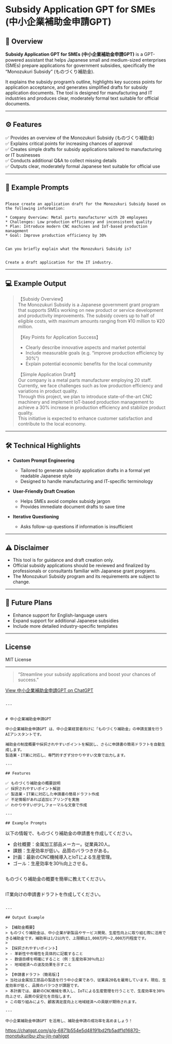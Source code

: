 # Subsidy Application GPT for SMEs (中小企業補助金申請GPT)

## 📌 Overview

**Subsidy Application GPT for SMEs (中小企業補助金申請GPT)** is a GPT-powered assistant that helps Japanese small and medium-sized enterprises (SMEs) prepare applications for government subsidies, specifically the “Monozukuri Subsidy” (ものづくり補助金).

It explains the subsidy program’s outline, highlights key success points for application acceptance, and generates simplified drafts for subsidy application documents. The tool is designed for manufacturing and IT industries and produces clear, moderately formal text suitable for official documents.

---

## ⚙️ Features

✅ Provides an overview of the Monozukuri Subsidy (ものづくり補助金)  
✅ Explains critical points for increasing chances of approval  
✅ Creates simple drafts for subsidy applications tailored to manufacturing or IT businesses  
✅ Conducts additional Q&A to collect missing details  
✅ Outputs clear, moderately formal Japanese text suitable for official use

---

## 🎯 Example Prompts

```

Please create an application draft for the Monozukuri Subsidy based on the following information:

* Company Overview: Metal parts manufacturer with 20 employees
* Challenges: Low production efficiency and inconsistent quality
* Plan: Introduce modern CNC machines and IoT-based production management
* Goal: Improve production efficiency by 30%

```
```

Can you briefly explain what the Monozukuri Subsidy is?

```
```

Create a draft application for the IT industry.

```

---

## 💻 Example Output

> 【Subsidy Overview】  
> The Monozukuri Subsidy is a Japanese government grant program that supports SMEs working on new product or service development and productivity improvements. The subsidy covers up to half of eligible costs, with maximum amounts ranging from ¥10 million to ¥20 million.
> 
> 【Key Points for Application Success】  
> - Clearly describe innovative aspects and market potential  
> - Include measurable goals (e.g. “improve production efficiency by 30%”)  
> - Explain potential economic benefits for the local community
> 
> 【Simple Application Draft】  
> Our company is a metal parts manufacturer employing 20 staff. Currently, we face challenges such as low production efficiency and variations in product quality.  
> Through this project, we plan to introduce state-of-the-art CNC machinery and implement IoT-based production management to achieve a 30% increase in production efficiency and stabilize product quality.  
> This initiative is expected to enhance customer satisfaction and contribute to the local economy.

---

## 🛠 Technical Highlights

- **Custom Prompt Engineering**
  - Tailored to generate subsidy application drafts in a formal yet readable Japanese style
  - Designed to handle manufacturing and IT-specific terminology

- **User-Friendly Draft Creation**
  - Helps SMEs avoid complex subsidy jargon
  - Provides immediate document drafts to save time

- **Iterative Questioning**
  - Asks follow-up questions if information is insufficient

---

## ⚠️ Disclaimer

- This tool is for guidance and draft creation only.
- Official subsidy applications should be reviewed and finalized by professionals or consultants familiar with Japanese grant programs.
- The Monozukuri Subsidy program and its requirements are subject to change.

---

## 🚀 Future Plans

- Enhance support for English-language users  
- Expand support for additional Japanese subsidies  
- Include more detailed industry-specific templates

---

## License

MIT License

---

> “Streamline your subsidy applications and boost your chances of success.”

[View 中小企業補助金申請GPT on ChatGPT](https://chatgpt.com/g/g-6871b554e5d48191bd2fb5adf1d16870-monotukuribu-zhu-jin-nahigpt)
```

---


# 中小企業補助金申請GPT

中小企業補助金申請GPT は、中小企業経営者向けに「ものづくり補助金」の申請支援を行うAIアシスタントです。

補助金の制度概要や採択されやすいポイントを解説し、さらに申請書の簡易ドラフトを自動生成します。  
製造業・IT業に対応し、専門的すぎず分かりやすい文章で出力します。

---

## Features

✅ ものづくり補助金の概要説明  
✅ 採択されやすいポイント解説  
✅ 製造業・IT業に対応した申請書の簡易ドラフト作成  
✅ 不足情報があれば追加ヒアリングを実施  
✅ わかりやすいが少しフォーマルな文章で作成

---

## Example Prompts

```

以下の情報で、ものづくり補助金の申請書を作成してください。

* 会社概要：金属加工部品メーカー。従業員20人。
* 課題：生産効率が低い。品質のバラつきがある。
* 計画：最新のCNC機械導入とIoTによる生産管理。
* ゴール：生産効率を30％向上させる。

```
```

ものづくり補助金の概要を簡単に教えてください。

```
```

IT業向けの申請書ドラフトを作成してください。

```

---

## Output Example

> 【補助金概要】  
> ものづくり補助金は、中小企業が新製品やサービス開発、生産性向上に取り組む際に活用できる補助金です。補助率は1/2以内で、上限額は1,000万円～2,000万円程度です。
> 
> 【採択されやすいポイント】  
> - 革新性や市場性を具体的に記載すること  
> - 数値目標を明確にすること（例：生産効率30％向上）  
> - 地域経済への波及効果を示すこと
> 
> 【申請書ドラフト（簡易版）】  
> 当社は金属加工部品の製造を行う中小企業であり、従業員20名を雇用しています。現在、生産効率が低く、品質のバラつきが課題です。  
> 本計画では、最新のCNC機械を導入し、IoTによる生産管理を行うことで、生産効率を30％向上させ、品質の安定化を目指します。  
> この取り組みにより、顧客満足度向上と地域経済への貢献が期待されます。

---

中小企業補助金申請GPT を活用し、補助金申請の成功率を高めましょう！
```



https://chatgpt.com/g/g-6871b554e5d48191bd2fb5adf1d16870-monotukuribu-zhu-jin-nahigpt
